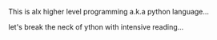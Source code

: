 This is alx higher level programming a.k.a python language...

let's break the neck of ython with intensive reading...
